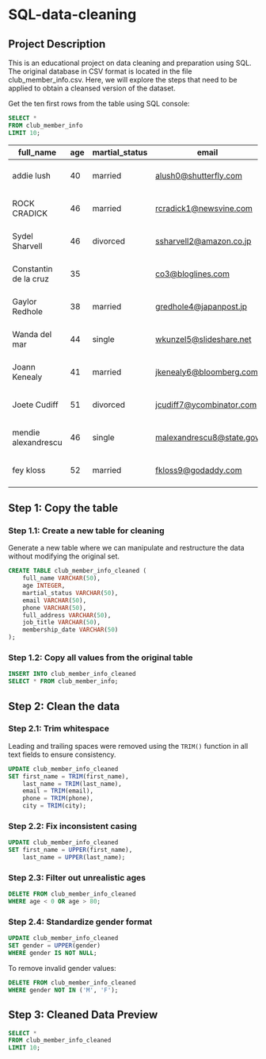 # SQL-data-cleaning

## Project Description

This is an educational project on data cleaning and preparation using SQL. The original database in CSV format is located in the file club_member_info.csv. Here, we will explore the steps that need to be applied to obtain a cleansed version of the dataset.

Get the ten first rows from the table using SQL console:
```sql
SELECT *
FROM club_member_info
LIMIT 10;
```

|full_name|age|martial_status|email|phone|full_address|job_title|membership_date|
|---------|---|--------------|-----|-----|------------|---------|---------------|
|addie lush|40|married|alush0@shutterfly.com|254-389-8708|3226 Eastlawn Pass,Temple,Texas|Assistant Professor|7/31/2013|
|      ROCK CRADICK|46|married|rcradick1@newsvine.com|910-566-2007|4 Harbort Avenue,Fayetteville,North Carolina|Programmer III|5/27/2018|
|Sydel Sharvell|46|divorced|ssharvell2@amazon.co.jp|702-187-8715|4 School Place,Las Vegas,Nevada|Budget/Accounting Analyst I|10/6/2017|
|Constantin de la cruz|35||co3@bloglines.com|402-688-7162|6 Monument Crossing,Omaha,Nebraska|Desktop Support Technician|10/20/2015|
|  Gaylor Redhole|38|married|gredhole4@japanpost.jp|917-394-6001|88 Cherokee Pass,New York City,New York|Legal Assistant|5/29/2019|
|Wanda del mar       |44|single|wkunzel5@slideshare.net|937-467-6942|10864 Buhler Plaza,Hamilton,Ohio|Human Resources Assistant IV|3/24/2015|
|Joann Kenealy|41|married|jkenealy6@bloomberg.com|513-726-9885|733 Hagan Parkway,Cincinnati,Ohio|Accountant IV|4/17/2013|
|   Joete Cudiff|51|divorced|jcudiff7@ycombinator.com|616-617-0965|975 Dwight Plaza,Grand Rapids,Michigan|Research Nurse|11/16/2014|
|mendie alexandrescu|46|single|malexandrescu8@state.gov|504-918-4753|34 Delladonna Terrace,New Orleans,Louisiana|Systems Administrator III|3/12/1921|
| fey kloss|52|married|fkloss9@godaddy.com|808-177-0318|8976 Jackson Park,Honolulu,Hawaii|Chemical Engineer|11/5/2014|

## Step 1: Copy the table
### Step 1.1: Create a new table for cleaning
Generate a new table where we can manipulate and restructure the data without modifying the original set.
```sql
CREATE TABLE club_member_info_cleaned (
	full_name VARCHAR(50),
	age INTEGER,
	martial_status VARCHAR(50),
	email VARCHAR(50),
	phone VARCHAR(50),
	full_address VARCHAR(50),
	job_title VARCHAR(50),
	membership_date VARCHAR(50)
);
```
### Step 1.2: Copy all values from the original table
```sql
INSERT INTO club_member_info_cleaned
SELECT * FROM club_member_info;
```

## Step 2: Clean the data
### Step 2.1: Trim whitespace

Leading and trailing spaces were removed using the `TRIM()` function in all text fields to ensure consistency.
```sql
UPDATE club_member_info_cleaned
SET first_name = TRIM(first_name),
    last_name = TRIM(last_name),
    email = TRIM(email),
    phone = TRIM(phone),
    city = TRIM(city);
```
### Step 2.2: Fix inconsistent casing

```sql
UPDATE club_member_info_cleaned
SET first_name = UPPER(first_name),
    last_name = UPPER(last_name);
```

### Step 2.3: Filter out unrealistic ages
```sql
DELETE FROM club_member_info_cleaned
WHERE age < 0 OR age > 80;
```

### Step 2.4: Standardize gender format
```sql
UPDATE club_member_info_cleaned
SET gender = UPPER(gender)
WHERE gender IS NOT NULL;
```
To remove invalid gender values:
```sql
DELETE FROM club_member_info_cleaned
WHERE gender NOT IN ('M', 'F');
```

## Step 3: Cleaned Data Preview
```sql
SELECT *
FROM club_member_info_cleaned
LIMIT 10;
```
